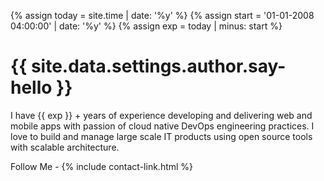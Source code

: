 <!-- begin c-hero -->
{%   assign today = site.time | date: '%y' %}
{%   assign start = '01-01-2008 04:00:00' | date: '%y' %}
{%   assign exp = today | minus: start     %}

<div class="hero">
  <div class="container">
    <div class="row">
      <div class="col col-6 col-t-12 last-item">
        <div class="hero__content">
          <h1 class="hero__title">{{ site.data.settings.author.say-hello }}</h1>
          <p class="hero__subtitle">
            I have {{ exp }} + years of experience developing and delivering web and mobile apps with passion of cloud native DevOps engineering practices. I love to build and manage large scale IT products using open source tools with scalable architecture. 
          </p>
          <div class="hero__social">
            <span class="hero__social-title">Follow Me - </span>
            {% include contact-link.html %}
          </div>
        </div>
      </div>
      <div class="col col-6 col-t-12">
        <div class="hero__image">
          <img src="{{site.baseurl}}/images/{{ site.data.settings.author.image }}" alt="">
        </div>
      </div>
    </div>
  </div>
</div>
<!-- end hero -->